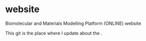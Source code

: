 # website
Biomolecular and Materials Modelling Platform (ONLINE) website

This git is the place where I update about the . 
